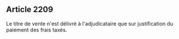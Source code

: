 Article 2209
----
Le titre de vente n'est délivré à l'adjudicataire que sur justification du
paiement des frais taxés.
